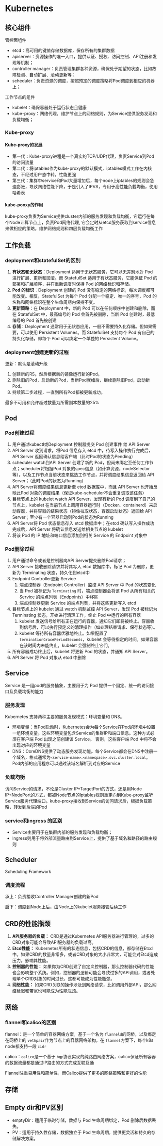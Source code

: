 # Kubernetes

## 核心组件

管控面组件

- etcd：高可用的键值存储数据库，保存所有的集群数据
- apiserver：资源操作的唯一入口，提供认证、授权、访问控制、API注册和发现等机制；
- controller manager：负责管理集群各种资源，确保处于期望的状态，比如故障检测、自动扩展、滚动更新等；
- scheduler：负责资源的调度，按照预定的调度策略将Pod调度到相应的机器上；

工作节点的组件

- kubelet：确保容器处于运行状态且健康
- kube-proxy：网络代理，维护节点上的网络规则，为Service提供服务发现和负载均衡；

### Kube-proxy

#### Kube-proxy的发展

- 第一代：Kube-proxy进程是一个真实的TCP/UDP代理，负责Service到Pod的访问流量
- 第二代：将iptables作为kube-proxy的默认模式，iptables模式工作在内核态，不经过用户态中转，性能更强
- 第三代：集群中service和Pod大量增加后，每个node上iptables的规则会急速膨胀，导致网络性能下降，于是引入了IPVS，专用于高性能负载均衡，使用哈希表

#### kube-pooxy的作用

 kube-proxy负责为Service提供cluster内部的服务发现和负载均衡，它运行在每个Node计算节点上，负责Pod网络代理, 它会定时从etcd服务获取到service信息来做相应的策略，维护网络规则和四层负载均衡工作

## 工作负载

### deployment和statefulSet的区别

1. **有状态和无状态**：Deployment 适用于无状态服务，它可以无差别地对 Pod 进行扩展、更新和回滚。而 StatefulSet 适用于有状态服务，它能保证 Pod 的部署和扩展顺序，并在重新调度时保持 Pod 的网络标识和存储。
2. **Pod 的标识**：Deployment 创建的 Pod 没有稳定的网络标识，每次调度都可能改变。相反，StatefulSet 为每个 Pod 分配一个稳定、唯一的序号，Pod 的名称和网络标识在整个生命周期内保持不变。
3. **更新策略**：在 Deployment 中，新的 Pod 可以在任何顺序中创建和删除，而在 StatefulSet 中，最高编号的 Pod 会首先被删除，当新 Pod 创建时，最低编号的 Pod 首先被创建
4. **存储**：Deployment 通常用于无状态应用，一般不需要持久化存储。但如果需要，可以使用 Persistent Volumes。而 StatefulSet 支持每个 Pod 有自己的持久化存储，即每个 Pod 可以绑定一个单独的 Persistent Volume。

### deployment创建更新的过程

更新：默认是滚动升级

1. 创建新的RS，然后根据新的镜像运行新的Pod。 
2. 删除旧的Pod，启动新的Pod，当新Pod就绪后，继续删除旧Pod，启动新Pod。 
3. 持续第二步过程，一直到所有Pod都被更新成功。

最多不可用和允许超过数量为所需副本数量的25%

## Pod

### Pod创建过程

1. 用户通过kubectl或Deployment 控制器提交 Pod 创建事件 给 API Server
2. API Server 收到请求，将Pod 信息存入 etcd 中，待写入操作执行完成后，API Server 返回确认信息给客户端（此时Pod的状态为Pending）
3. scheduler watch到API Server 创建了新的 Pod，但尚未绑定至任何工作节点；scheduler将根据Pod 对象的spec信息（如计算资源，nodeSelector等），以及工作节点当前状态来挑选工作节点，并将调度结果信息返回给 API Server；（此时Pod的状态为Running）
4. API Server将调度结果信息更新至 etcd 数据库中，而且 API Server 也开始反映此Pod 对象的调度结果（保证kube-scheduler不会重复调取该任务）
5. 目标节点上的 kubelet watch  API Server，发现有新的 Pod 调度到了自己的节点上，kubelet 在当前节点上调用容器运行时（Docker、containerd）来启动容器，并将容器的结果状态（镜像拉取状态，容器启动状态）返回给 API Server；至少有一个容器启动则Pod的状态为Running
6. API Server将 Pod 状态信息存入 etcd 数据库中；在etcd 确认写入操作成功完成后，API Server 将确认信息发送给相关节点的 kubelet
7. 将该 Pod 的 IP 地址和端口信息添加到相关 Service 的 Endpoint 对象中

### Pod删除过程

1. 用户通过命令或者是控制器向API Server提交删除Pod请求；
2. API Server 接收删除请求并将其写入 etcd 数据库中，标记 Pod 为删除，更新为 Terminating 状态，持久化到etcd中
3. Endpoint Controller更新 Service
   1. 端点控制器（Endpoint Controller）监控 API Server 中 Pod 的状态变化
   2. 当 Pod 被标记为 `Terminating` 时，端点控制器会将该 Pod 从所有相关的 Service 的端点列表（Endpoints）中移除
   3. 端点控制器更新 Service 的端点列表，并将这些更新写入 etcd
4. 目标节点上的 kubelet 通过 watch 机制监控 API Server，发现 Pod 被标记为 Terminating 状态，开始进行清理工作，终止 Pod 中运行的所有容器
   1. kubelet 发送信号给所有正在运行的容器，通知它们即将被终止。容器收到信号后，可以执行预定义的清理操作（如处理结束请求、保存状态等）。
   2. kubelet 等待所有容器优雅地终止。如果配置了 `terminationGracePeriodSeconds`，kubelet 会等待指定的时间。如果容器在该时间内未能终止，kubelet 会强制终止它们。
5. 所有容器成功终止后，kubelet 将更新 Pod 的状态，并通知 API Server。
6. API Server 将 Pod 对象从 etcd 中删除

## Service

Service 是一组pod的服务抽象，主要用于为 Pod 提供一个固定、统一的访问接口及负载均衡的能力

### 服务发现

Kubernetes 支持两种主要的服务发现模式：环境变量和 DNS。

- 环境变量：当Pod启动时，Kubernetes会为每个Service在Pod的环境中设置一组环境变量。这些环境变量包含Service的集群IP和端口信息。这种方式必须在客户端 Pod 出现之前创建该 Service。 否则，这些客户端 Pod 中将不会出现对应的环境变量
- DNS：CoreDNS提供了动态服务发现功能。每个Service都会在DNS中注册一个域名，格式通常为`<service-name>.<namespace>.svc.cluster.local`。Pod内部的应用程序可以通过该域名解析到对应的Service

### 负载均衡

访问Service的请求，不论是Cluster IP+TargetPort的方式，还是用Node IP+NodePort的方式，都被Node节点的Iptables规则重定向到Kube-proxy监听Service服务代理端口。kube-proxy接收到Service的访问请求后，根据负载策略，转发到后端的Pod

### service和ingress 的区别

- Service主要用于在集群内部的服务发现和负载均衡；
- Ingress则用于将外部流量路由到Service上，提供了基于域名和路径的路由规则

## Scheduler

Scheduling Framework

### 调度流程

承上：负责接收Controller Manager创建的新Pod

启下：调度到Node上后，由Node上的kubelet服务接管后续工作

## CRD的性能瓶颈

1. **API服务器的负载：** CRD是通过Kubernetes API服务器进行管理的，过多的CRD对象可能会导致API服务器的负载过高。
2. **Etcd性能：** Kubernetes所有的状态信息，包括CRD的信息，都存储在Etcd中。如果CRD的数量非常多，或者CRD对象的大小非常大，可能会对Etcd造成压力，影响其性能。
3. **控制器的性能：** 如果你为CRD创建了自定义控制器，那么控制器代码的性能也会影响整个系统。例如，控制器的逻辑可能会导致过多的API调用，或者处理单个CRD对象的时间过长，这都可能成为性能瓶颈。
4. **网络性能：** 如果CRD关联的操作涉及到网络请求，比如调用外部API，那么网络延迟和带宽也可能成为性能瓶颈。

## 网络

### flannel和calico的区别

flannel：是一个简单的容器网络方案，基于一个名为 `flanneld`的网桥，以及绑定在网桥上的 `vethpair`作为节点上的容器网络架构，在 `flannel`方案下，每个k8s node都支持一段 `cidr`

calico：`calico`是一个基于 `bgp`协议实现的纯路由网络方案，calico保证所有容器的数据流量都是通过IP路由的方式完成互联互通

Flannel注重易用性和简单性，而Calico提供了更多的网络策略和更好的性能

## 存储

## Empty dir和PV区别

- emptyDir：适用于临时存储，数据与 Pod 生命周期绑定，Pod 删除后数据丢失。
- PV：适用于持久性存储，数据独立于 Pod 生命周期，提供更灵活和持久的存储解决方案。
